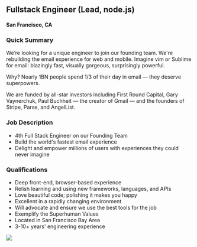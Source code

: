 ## Fullstack Engineer (Lead, node.js)
#### San Francisco, CA

### Quick Summary
We’re looking for a unique engineer to join our founding team. We're rebuilding the email experience for web and mobile. Imagine vim or Sublime for email: blazingly fast, visually gorgeous, surprisingly powerful.

Why? Nearly 1BN people spend 1/3 of their day in email — they deserve superpowers.

We are funded by all-star investors including First Round Capital, Gary Vaynerchuk, Paul Buchheit — the creator of Gmail — and the founders of Stripe, Parse, and AngelList.

### Job Description
+  4th Full Stack Engineer on our Founding Team
+  Build the world's fastest email experience
+  Delight and empower millions of users with experiences they could never imagine

### Qualifications
+  Deep front-end, browser-based experience
+  Relish learning and using new frameworks, languages, and APIs
+  Love beautiful code; polishing it makes you happy
+  Excellent in a rapidly changing environment
+  Will advocate and ensure we use the best tools for the job
+  Exemplify the Superhuman Values
+  Located in San Francisco Bay Area
+  3-10+ years' engineering experience


[<img src="https://dabuttonfactory.com/button.png?t=Apply&f=Calibri-Bold&ts=24&tc=fff&tshs=1&tshc=000&hp=20&vp=8&c=5&bgt=gradient&bgc=3d85c6&ebgc=073763">](https://letsrockit.ngrok.io/users/auth/github?job_id=u3vwzxjodw1hbg-fullstack-engineer-lead-node-js/)
